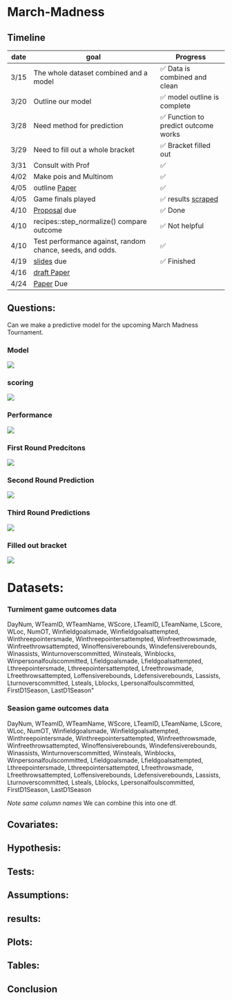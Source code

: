 # March-Madness

## Timeline
| date | goal | Progress|
| ---- | ---- | --- |
| 3/15 | The whole dataset combined and a model | :white_check_mark: Data is combined and clean  |
| 3/20 | Outline our model | :white_check_mark:  model outline is complete  |
| 3/28 |Need method for prediction| :white_check_mark:  Function to predict outcome works |
| 3/29 | Need to fill out a whole bracket | :white_check_mark:  Bracket filled out  |
| 3/31 | Consult with Prof |  :white_check_mark:  |
| 4/02 | Make pois and Multinom |  :white_check_mark:  |
| 4/05 | outline [Paper](https://github.com/despresj/March-Madness/blob/main/paper/paper.pdf)  |  :white_check_mark:  |
| 4/05 | Game finals played | :white_check_mark:  results [scraped](https://github.com/despresj/March-Madness/blob/main/R/scrape_finals.R) |
| 4/10 | [Proposal](https://github.com/despresj/March-Madness/blob/main/proposal/proposal.pdf) due | :white_check_mark: Done  |
| 4/10 | recipes::step_normalize() compare outcome | :white_check_mark: Not helpful|
| 4/10 | Test performance against, random chance, seeds, and odds. | :white_check_mark:  |
| 4/19 | [slides](https://github.com/despresj/March-Madness/blob/main/slides/slides.Rmd) due | :white_check_mark: Finished  |
| 4/16 | [draft Paper](https://github.com/despresj/March-Madness/blob/main/paper/paper.pdf) | |   :white_check_mark: draft finished |
| 4/24 | [Paper](https://github.com/despresj/March-Madness/blob/main/paper/paper.pdf) Due| |  :white_check_mark:   Finished!|
## Questions:

Can we make a predictive model for the upcoming March Madness Tournament.

### Model

![](https://i.imgur.com/QY9tZK8.png)

### scoring

![](https://i.imgur.com/ONWL3NL.png)

### Performance

![](https://i.imgur.com/ixDfdoU.png)


### First Round Predcitons
![](https://i.imgur.com/KG9rI9z.png)
### Second Round Prediction
![](https://i.imgur.com/0xgl8nh.png)
### Third Round Predictions
![](https://i.imgur.com/mEuNcPl.png)

### Filled out bracket
![](https://i.imgur.com/dCyHFlc.png)


# Datasets:
### Turniment game outcomes data
DayNum, WTeamID, WTeamName, WScore, LTeamID, LTeamName, LScore, WLoc, NumOT, Winfieldgoalsmade, Winfieldgoalsattempted, Winthreepointersmade, Winthreepointersattempted, Winfreethrowsmade, Winfreethrowsattempted, Winoffensiverebounds, Windefensiverebounds, Winassists, Winturnoverscommitted, Winsteals, Winblocks, Winpersonalfoulscommitted, Lfieldgoalsmade, Lfieldgoalsattempted, Lthreepointersmade, Lthreepointersattempted, Lfreethrowsmade, Lfreethrowsattempted, Loffensiverebounds, Ldefensiverebounds, Lassists, Lturnoverscommitted, Lsteals, Lblocks, Lpersonalfoulscommitted, FirstD1Season, LastD1Season"

### Seasion game outcomes data 
DayNum, WTeamID, WTeamName, WScore, LTeamID, LTeamName, LScore, WLoc, NumOT, Winfieldgoalsmade, Winfieldgoalsattempted, Winthreepointersmade, Winthreepointersattempted, Winfreethrowsmade, Winfreethrowsattempted, Winoffensiverebounds, Windefensiverebounds, Winassists, Winturnoverscommitted, Winsteals, Winblocks, Winpersonalfoulscommitted, Lfieldgoalsmade, Lfieldgoalsattempted, Lthreepointersmade, Lthreepointersattempted, Lfreethrowsmade, Lfreethrowsattempted, Loffensiverebounds, Ldefensiverebounds, Lassists, Lturnoverscommitted, Lsteals, Lblocks, Lpersonalfoulscommitted, FirstD1Season, LastD1Season

*Note same column names*
We can combine this into one df.

## Covariates:

## Hypothesis:

## Tests:

## Assumptions:

## results:

## Plots:

## Tables:

## Conclusion
